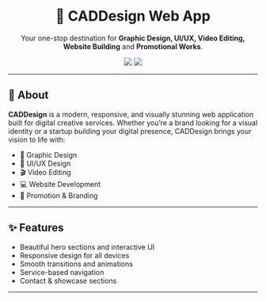 <h1 align="center">🎨 CADDesign Web App</h1>

<p align="center">
  Your one-stop destination for <strong>Graphic Design, UI/UX, Video Editing, Website Building</strong> and <strong>Promotional Works</strong>.
</p>

<p align="center">
  <img src="https://img.shields.io/badge/status-in%20progress-yellow?style=flat-square" />
  <img src="https://img.shields.io/github/license/yourusername/caddesign-webapp?style=flat-square" />
</p>

---

## 🚀 About

**CADDesign** is a modern, responsive, and visually stunning web application built for digital creative services. Whether you’re a brand looking for a visual identity or a startup building your digital presence, CADDesign brings your vision to life with:

- 🎨 Graphic Design
- 🧠 UI/UX Design
- 🎬 Video Editing
- 💻 Website Development
- 📢 Promotion & Branding

---

## ✨ Features

- Beautiful hero sections and interactive UI
- Responsive design for all devices
- Smooth transitions and animations
- Service-based navigation
- Contact & showcase sections

---


